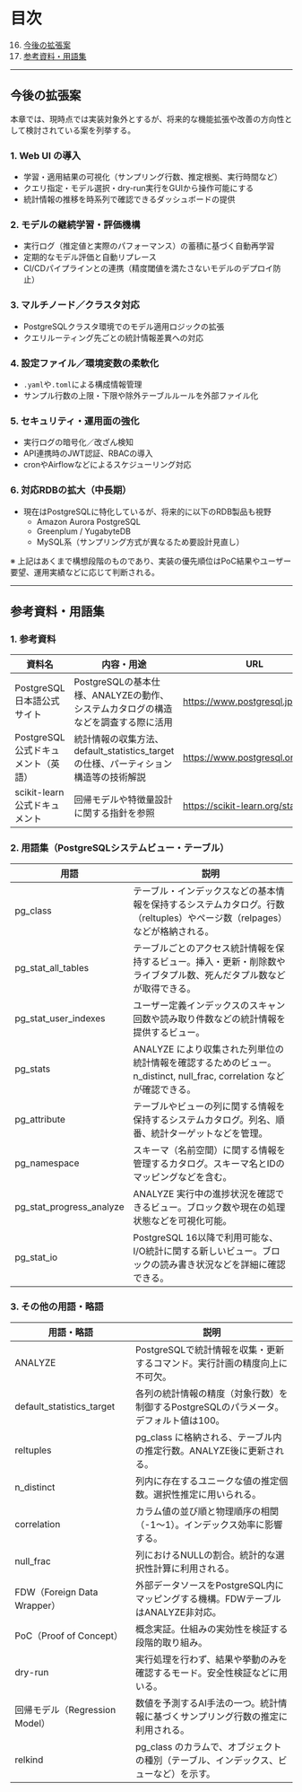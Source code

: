 # 目次

 
16. [今後の拡張案](#今後の拡張案)  
17. [参考資料・用語集](#参考資料・用語集)

---


## 今後の拡張案

本章では、現時点では実装対象外とするが、将来的な機能拡張や改善の方向性として検討されている案を列挙する。

### 1. Web UI の導入

- 学習・適用結果の可視化（サンプリング行数、推定根拠、実行時間など）
- クエリ指定・モデル選択・dry-run実行をGUIから操作可能にする
- 統計情報の推移を時系列で確認できるダッシュボードの提供

### 2. モデルの継続学習・評価機構

- 実行ログ（推定値と実際のパフォーマンス）の蓄積に基づく自動再学習
- 定期的なモデル評価と自動リプレース
- CI/CDパイプラインとの連携（精度閾値を満たさないモデルのデプロイ防止）

### 3. マルチノード／クラスタ対応

- PostgreSQLクラスタ環境でのモデル適用ロジックの拡張
- クエリルーティング先ごとの統計情報差異への対応

### 4. 設定ファイル／環境変数の柔軟化

- `.yaml`や`.toml`による構成情報管理
- サンプル行数の上限・下限や除外テーブルルールを外部ファイル化

### 5. セキュリティ・運用面の強化

- 実行ログの暗号化／改ざん検知
- API連携時のJWT認証、RBACの導入
- cronやAirflowなどによるスケジューリング対応

### 6. 対応RDBの拡大（中長期）

- 現在はPostgreSQLに特化しているが、将来的に以下のRDB製品も視野
  - Amazon Aurora PostgreSQL
  - Greenplum / YugabyteDB
  - MySQL系（サンプリング方式が異なるため要設計見直し）



※ 上記はあくまで構想段階のものであり、実装の優先順位はPoC結果やユーザー要望、運用実績などに応じて判断される。


---


## 参考資料・用語集


### 1. 参考資料

| 資料名 | 内容・用途 | URL |
|--------|------------|-----|
| PostgreSQL日本語公式サイト | PostgreSQLの基本仕様、ANALYZEの動作、システムカタログの構造などを調査する際に活用 | https://www.postgresql.jp/ |
| PostgreSQL公式ドキュメント（英語） | 統計情報の収集方法、default_statistics_target の仕様、パーティション構造等の技術解説 | https://www.postgresql.org/docs/ |
| scikit-learn公式ドキュメント | 回帰モデルや特徴量設計に関する指針を参照 | https://scikit-learn.org/stable/ |


### 2. 用語集（PostgreSQLシステムビュー・テーブル）

| 用語 | 説明 |
|------|------|
| pg_class | テーブル・インデックスなどの基本情報を保持するシステムカタログ。行数（reltuples）やページ数（relpages）などが格納される。 |
| pg_stat_all_tables | テーブルごとのアクセス統計情報を保持するビュー。挿入・更新・削除数やライブタプル数、死んだタプル数などが取得できる。 |
| pg_stat_user_indexes | ユーザー定義インデックスのスキャン回数や読み取り件数などの統計情報を提供するビュー。 |
| pg_stats | ANALYZE により収集された列単位の統計情報を確認するためのビュー。n_distinct, null_frac, correlation などが確認できる。 |
| pg_attribute | テーブルやビューの列に関する情報を保持するシステムカタログ。列名、順番、統計ターゲットなどを管理。 |
| pg_namespace | スキーマ（名前空間）に関する情報を管理するカタログ。スキーマ名とIDのマッピングなどを含む。 |
| pg_stat_progress_analyze | ANALYZE 実行中の進捗状況を確認できるビュー。ブロック数や現在の処理状態などを可視化可能。 |
| pg_stat_io | PostgreSQL 16以降で利用可能な、I/O統計に関する新しいビュー。ブロックの読み書き状況などを詳細に確認できる。 |


### 3. その他の用語・略語

| 用語・略語 | 説明 |
|------------|------|
| ANALYZE | PostgreSQLで統計情報を収集・更新するコマンド。実行計画の精度向上に不可欠。 |
| default_statistics_target | 各列の統計情報の精度（対象行数）を制御するPostgreSQLのパラメータ。デフォルト値は100。 |
| reltuples | pg_class に格納される、テーブル内の推定行数。ANALYZE後に更新される。 |
| n_distinct | 列内に存在するユニークな値の推定個数。選択性推定に用いられる。 |
| correlation | カラム値の並び順と物理順序の相関（-1〜1）。インデックス効率に影響する。 |
| null_frac | 列におけるNULLの割合。統計的な選択性計算に利用される。 |
| FDW（Foreign Data Wrapper） | 外部データソースをPostgreSQL内にマッピングする機構。FDWテーブルはANALYZE非対応。 |
| PoC（Proof of Concept） | 概念実証。仕組みの実効性を検証する段階的取り組み。 |
| dry-run | 実行処理を行わず、結果や挙動のみを確認するモード。安全性検証などに用いる。 |
| 回帰モデル（Regression Model） | 数値を予測するAI手法の一つ。統計情報に基づくサンプリング行数の推定に利用される。 |
| relkind | pg_class のカラムで、オブジェクトの種別（テーブル、インデックス、ビューなど）を示す。 |